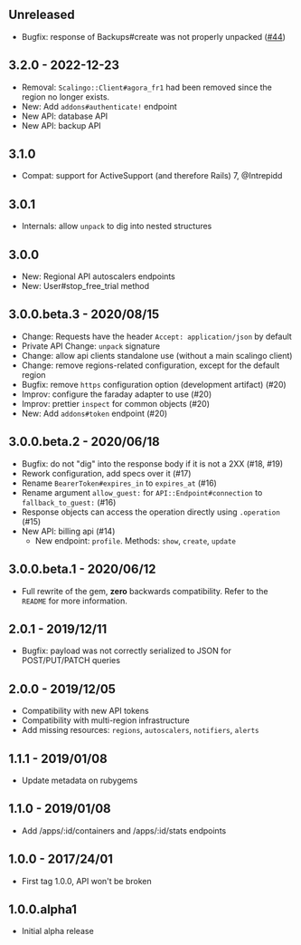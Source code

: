 ## Unreleased

* Bugfix: response of Backups#create was not properly unpacked ([#44](https://github.com/Scalingo/scalingo-ruby-api/issues/44))

## 3.2.0 - 2022-12-23

* Removal: `Scalingo::Client#agora_fr1` had been removed since the region no longer exists.
* New: Add `addons#authenticate!` endpoint
* New API: database API
* New API: backup API

## 3.1.0

* Compat: support for ActiveSupport (and therefore Rails) 7, @Intrepidd

## 3.0.1

* Internals: allow `unpack` to dig into nested structures

## 3.0.0

* New: Regional API autoscalers endpoints
* New: User#stop_free_trial method

## 3.0.0.beta.3 - 2020/08/15

* Change: Requests have the header `Accept: application/json` by default
* Private API Change: `unpack` signature
* Change: allow api clients standalone use (without a main scalingo client)
* Change: remove regions-related configuration, except for the default region
* Bugfix: remove `https` configuration option (development artifact) (#20)
* Improv: configure the faraday adapter to use (#20)
* Improv: prettier `inspect` for common objects (#20)
* New: Add `addons#token` endpoint (#20)

## 3.0.0.beta.2 - 2020/06/18

* Bugfix: do not "dig" into the response body if it is not a 2XX (#18, #19)
* Rework configuration, add specs over it (#17)
* Rename `BearerToken#expires_in` to `expires_at` (#16)
* Rename argument `allow_guest:` for `API::Endpoint#connection` to `fallback_to_guest:` (#16)
* Response objects can access the operation directly using `.operation` (#15)
* New API: billing api (#14)
  * New endpoint: `profile`. Methods: `show`, `create`, `update`

## 3.0.0.beta.1 - 2020/06/12

* Full rewrite of the gem, **zero** backwards compatibility. Refer to the `README` for more information.

## 2.0.1 - 2019/12/11

* Bugfix: payload was not correctly serialized to JSON for POST/PUT/PATCH queries

## 2.0.0 - 2019/12/05

* Compatibility with new API tokens
* Compatibility with multi-region infrastructure
* Add missing resources: `regions`, `autoscalers`, `notifiers`, `alerts`

## 1.1.1 - 2019/01/08

* Update metadata on rubygems

## 1.1.0 - 2019/01/08

* Add /apps/:id/containers and /apps/:id/stats endpoints

## 1.0.0 - 2017/24/01

* First tag 1.0.0, API won't be broken

## 1.0.0.alpha1

* Initial alpha release
